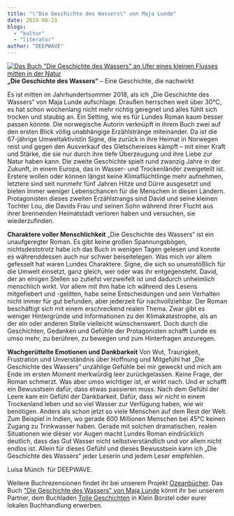```yaml
---
title: "\"Die Geschichte des Wassers\" von Maja Lunde"
date: 2019-06-21
blogs: 
  - "kultur"
  - "literatur"
author: "DEEPWAVE"
---
```


[![Das Buch "Die Geschichte des Wassers" an Ufer eines kleinen Flusses mitten in der Natur](https://www.deepwave.org/wp-content/uploads/2019/06/Die_Geschichte_das_Wassers_2-300x300.jpeg)](https://www.deepwave.org/wp-content/uploads/2019/06/Die_Geschichte_das_Wassers_2.jpeg)**„Die Geschichte des Wassers“** – Eine Geschichte, die nachwirkt

Es ist mitten im Jahrhundertsommer 2018, als ich „Die Geschichte des Wassers“ von Maja Lunde aufschlage. Draußen herrschen weit über 30°C, es hat schon wochenlang nicht mehr richtig geregnet und alles fühlt sich trocken und staubig an. Ein Setting, wie es für Lundes Roman kaum besser passen könnte. Die norwegische Autorin verknüpft in ihrem Buch zwei auf den ersten Blick völlig unabhängige Erzählstränge miteinander. Da ist die 67-jährige Umweltaktivistin Signe, die zurück in ihre Heimat in Norwegen reist und gegen den Ausverkauf des Gletschereises kämpft – mit einer Kraft und Stärke, die sie nur durch ihre tiefe Überzeugung und ihre Liebe zur Natur haben kann. Die zweite Geschichte spielt rund zwanzig Jahre in der Zukunft, in einem Europa, das in Wasser- und Trockenländer zweigeteilt ist. Erstere wollen oder können längst keine Klimaflüchtlinge mehr aufnehmen, letztere sind seit nunmehr fünf Jahren Hitze und Dürre ausgesetzt und bieten immer weniger Lebenschancen für die Menschen in diesen Ländern. Protagonisten dieses zweiten Erzählstrangs sind David und seine kleinen Tochter Lou, die Davids Frau und seinen Sohn während ihrer Flucht aus ihrer brennenden Heimatstadt verloren haben und versuchen, sie wiederzufinden.

**Charaktere voller Menschlichkeit** „Die Geschichte des Wassers“ ist ein unaufgeregter Roman. Es gibt keine großen Spannungsbögen, nichtsdestotrotz habe ich das Buch in wenigen Tagen gelesen und konnte es währenddessen auch nur schwer beiseitelegen. Was mich vor allem gefesselt hat waren Lundes Charaktere. Signe, die sich so unumstößlich für die Umwelt einsetzt, ganz gleich, wer oder was ihr entgegensteht. David, der an einigen Stellen so zutiefst verzweifelt ist und dadurch unheimlich menschlich wirkt. Vor allem mit ihm habe ich während des Lesens mitgefiebert und -gelitten, habe seine Entscheidungen und sein Verhalten nicht immer für gut befunden, aber jederzeit für nachvollziehbar. Der Roman beschäftigt sich mit einem erschreckend realen Thema. Zwar gibt es weniger Hintergründe und Informationen zu der Klimakatastrophe, als an der ein oder anderen Stelle vielleicht wünschenswert. Doch durch die Geschichten, Gedanken und Gefühle der Protagonisten schafft Lunde es umso mehr, zu berühren, zu bewegen und zum Hinterfragen anzuregen.

**Wachgerüttelte Emotionen und Dankbarkeit** Von Wut, Traurigkeit, Frustration und Unverständnis über Hoffnung und Mitgefühl hat „Die Geschichte des Wassers“ unzählige Gefühle bei mir geweckt und mich am Ende im ersten Moment merkwürdig leer zurückgelassen. Keine Frage, der Roman schmerzt. Was aber umso wichtiger ist, er wirkt nach. Und er schafft ein Bewusstsein dafür, dass etwas passieren muss. Nach dem Gefühl der Leere kam ein Gefühl der Dankbarkeit. Dafür, dass wir nicht in einem Trockenland leben und so viel Wasser zur Verfügung haben, wie wir benötigen. Anders als schon jetzt so viele Menschen auf dem Rest der Welt. Zum Beispiel in Indien, wo gerade 600 Millionen Menschen bei 45°C keinen Zugang zu Trinkwasser haben. Gerade mit solchen dramatischen, realen Situationen wie dieser vor Augen macht Lundes Roman eindrücklich deutlich, dass das Gut Wasser nicht selbstverständlich und vor allem nicht endlos ist. Allein für dieses Gefühl und dieses Bewusstsein kann ich „Die Geschichte des Wassers“ jeder Leserin und jedem Leser empfehlen.

Luisa Münch  für DEEPWAVE.

Weitere Buchrezensionen findet ihr bei unserem Projekt [Ozeanbücher](http://www.deepwave.org/ozeanbuecher/). Das Buch ["Die Geschichte des Wassers" von Maja Lunde](https://www.buecherinkleinborstel.de/shop/item/9783442718313/die-geschichte-des-wassers-von-maja-lunde-englische-broschur) könnt ihr bei unserem Partner, dem Buchladen [Tolle Geschichten](https://www.buecherinkleinborstel.de/) in Klein Borstel oder eurer lokalen Buchhandlung erwerben.
